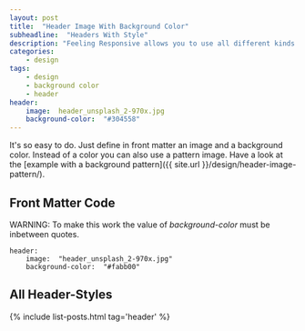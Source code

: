 ```yaml
---
layout: post
title:  "Header Image With Background Color"
subheadline:  "Headers With Style"
description: "Feeling Responsive allows you to use all different kinds of headers. This example shows a header image with a defined background color via front matter."
categories:
    - design
tags:
    - design
    - background color
    - header
header:
    image:  header_unsplash_2-970x.jpg
    background-color:  "#304558"
---
```

It's so easy to do. Just define in front matter an image and a background color. Instead of a color you can also use a pattern image. Have a look at the [example with a background pattern]({{ site.url }}/design/header-image-pattern/).

## Front Matter Code

<div class="alert-box radius alert">WARNING: To make this work the value of <em>background-color</em> must be inbetween quotes.</div>

~~~
header:
    image:  "header_unsplash_2-970x.jpg"
    background-color:  "#fabb00"
~~~



## All Header-Styles 

{% include list-posts.html tag='header' %}